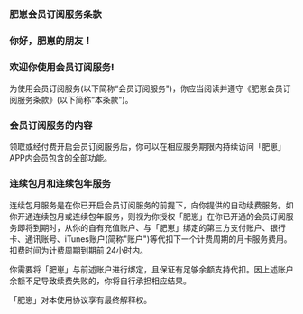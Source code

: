 ### 肥崽会员订阅服务条款

### 你好，肥崽的朋友！
### 欢迎你使用会员订阅服务!
 为使用会员订阅服务(以下简称“会员订阅服务")，你应当阅读并遵守《肥崽会员订阅服务条款》(以下简称“本条款")。
### 会员订阅服务的内容
领取或经付费开启会员订阅服务后，你可以在相应服务期限内持续访问「肥崽」APP内会员包含的全部功能。
### 连续包月和连续包年服务
连续包月服务是在你已开启会员订阅服务的前提下，向你提供的自动续费服务。如你开通连续包月或连续包年服务，则视为你授权「肥崽」在你已开通的会员订阅服务即将到期时，从你的自有充值账户、与「肥崽」绑定的第三方支付账户、银行卡、通讯账号、iTunes账户(简称"账户")等代扣下一个计费周期的月卡服务费用。扣费时间为计费周期到期前 24小时内。

你需要将「肥崽」与前述账户进行绑定，且保证有足够余额支持代扣。因上述账户余额不足导致续费失败的，你将自行承担相应结果。

「肥崽」对本使用协议享有最终解释权。
